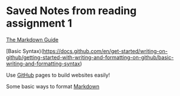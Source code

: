 # Saved Notes from reading assignment 1

[The Markdown Guide](https://www.markdownguide.org/basic-syntax/)

[Basic Syntax)(https://docs.github.com/en/get-started/writing-on-github/getting-started-with-writing-and-formatting-on-github/basic-writing-and-formatting-syntax)

Use [GitHub](https://pages.github.com/) pages to build websites easily!

Some basic ways to format [Markdown](https://docs.github.com/en/get-started/writing-on-github/getting-started-with-writing-and-formatting-on-github/basic-writing-and-formatting-syntax)
